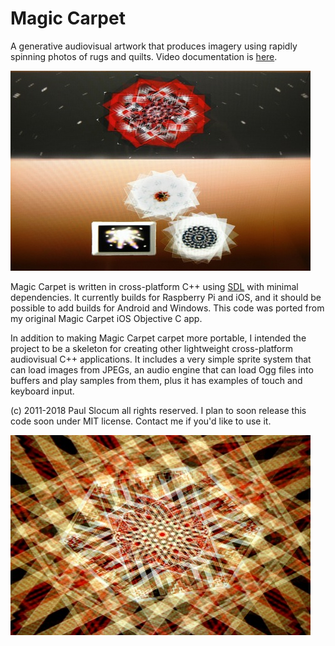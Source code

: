 # Magic Carpet

A generative audiovisual artwork that produces imagery using rapidly spinning photos of rugs and quilts.  Video documentation is [here](https://www.youtube.com/watch?v=vnxtZg9wPo4).

![menu screenshot](media/screenshots/screen_menu_480x320.jpg)

Magic Carpet is written in cross-platform C++ using [SDL](https://www.libsdl.org/) with minimal dependencies.  It currently builds for Raspberry Pi and iOS, and it should be possible to add builds for Android and Windows.  This code was ported from my original Magic Carpet iOS Objective C app. 

In addition to making Magic Carpet carpet more portable, I intended the project to be a skeleton for creating other lightweight cross-platform audiovisual C++ applications.  It includes a very simple sprite system that can load images from JPEGs, an audio engine that can load Ogg files into buffers and play samples from them, plus it has examples of touch and keyboard input.

(c) 2011-2018 Paul Slocum all rights reserved.  I plan to soon release this code soon under MIT license.  Contact me if you'd like to use it.  

![menu screenshot](media/screenshots/screen_1_480x320.jpg)
